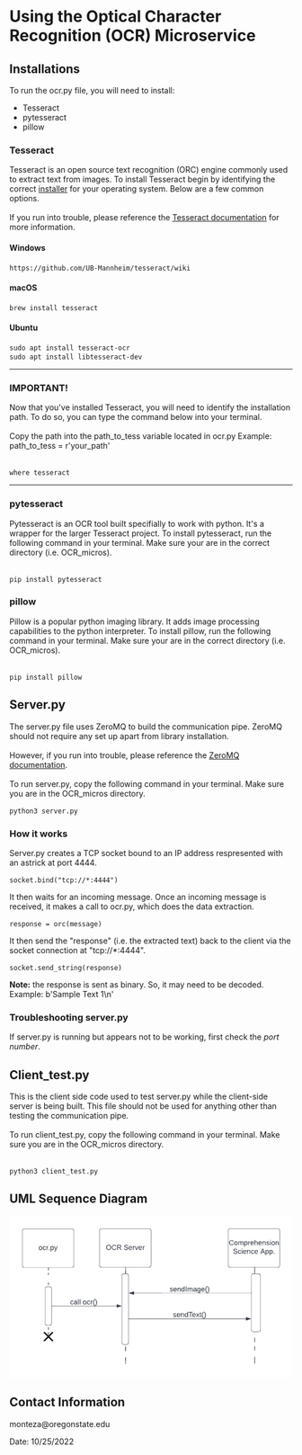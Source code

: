 <h1>Using the Optical Character Recognition (OCR) Microservice</h1>

<h2>Installations</h2>
To run the ocr.py file, you will need to install:
<ul><li>Tesseract</li>
<li>pytesseract</li>
<li>pillow</li></ul>

<h3>Tesseract</h3>
Tesseract is an open source text recognition (ORC) engine commonly used to extract text from images. To install Tesseract begin by identifying the correct <a href='https://tesseract-ocr.github.io/tessdoc/Installation.html'>installer</a> for your operating system. Below are a few common options. 
<br></br>
If you run into trouble, please reference the <a href='https://tesseract-ocr.github.io/tessdoc/Installation.html'>Tesseract documentation</a> for more information.

<h4>Windows</h4>

```
https://github.com/UB-Mannheim/tesseract/wiki
```

<h4>macOS</h4>

```
brew install tesseract
```

<h4>Ubuntu</h4>

```
sudo apt install tesseract-ocr
sudo apt install libtesseract-dev
```

<hr></hr>
<h3>IMPORTANT!</h3>
Now that you've installed Tesseract, you will need to identify the installation path. 
To do so, you can type the command below into your terminal. 
<br></br>
Copy the path into the path_to_tess variable located in ocr.py
Example: path_to_tess = r'your_path'
<br></br>

```
where tesseract
```

<hr></hr>

<h3>pytesseract</h3>
Pytesseract is an OCR tool built specifially to work with python. It's a wrapper for the larger Tesseract project. To install pytesseract, run the following command in your terminal. Make sure your are in the correct directory (i.e. OCR_micros).
<br></br>

```
pip install pytesseract
```

<h3>pillow</h3>
Pillow is a popular python imaging library. It adds image processing capabilities to the python interpreter. To install pillow, run the following command in your terminal. Make sure your are in the correct directory (i.e. OCR_micros).
<br></br>

```
pip install pillow
```

<h2>Server.py</h2>
The server.py file uses ZeroMQ to build the communication pipe. ZeroMQ should not require any set up apart from library installation. 
<br></br>
However, if you run into trouble, please reference the <a href='https://zeromq.org/get-started/'>ZeroMQ documentation</a>.
<br></br>
To run server.py, copy the following command in your terminal. Make sure you are in the OCR_micros directory.

```
python3 server.py
```

<h3> How it works</h3>
Server.py creates a TCP socket bound to an IP address respresented with an astrick at port 4444.


```
socket.bind("tcp://*:4444")
```

It then waits for an incoming message. Once an incoming message is received, it makes a call to ocr.py, which does the data extraction.


```
response = orc(message)
```


It then send the "response" (i.e. the extracted text) back to the client via the socket connection at "tcp://*:4444". 


```
socket.send_string(response)
```


<b>Note:</b> the response is sent as binary. So, it may need to be decoded. Example: b'Sample Text 1\n'

<h3>Troubleshooting server.py</h3>
If server.py is running but appears not to be working, first check the <em>port number</em>.

<h2>Client_test.py</h2>
This is the client side code used to test server.py while the client-side server is being built. This file should not be used for anything other than testing the communication pipe.
<br></br>
To run client_test.py, copy the following command in your terminal. Make sure you are in the OCR_micros directory. 
<br></br>

```
python3 client_test.py
```

<h2>UML Sequence Diagram</h2>
<img src='OCR_micros/UML.png' alt="UML Diagram">

<h2>Contact Information</h2>
monteza@oregonstate.edu

Date: 10/25/2022